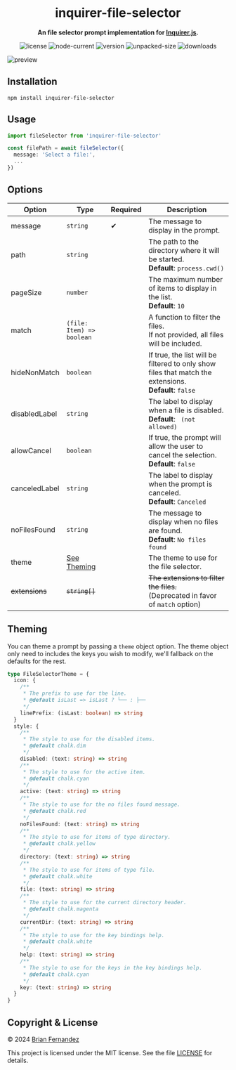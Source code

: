 <h1 align="center">
  inquirer-file-selector
</h1>

<p align="center">
  <b>An file selector prompt implementation for <a href="https://github.com/SBoudrias/Inquirer.js">Inquirer.js</a>.</b>
</p>

<div align="center">

  ![license](https://img.shields.io/npm/l/inquirer-file-selector)
  ![node-current](https://img.shields.io/node/v/inquirer-file-selector?color=darkgreen)
  ![version](https://img.shields.io/npm/v/inquirer-file-selector?color=orange)
  ![unpacked-size](https://img.shields.io/npm/unpacked-size/inquirer-file-selector)
  ![downloads](https://img.shields.io/npm/dt/inquirer-file-selector.svg)

</div>

![preview](https://github.com/br14n-sol/inquirer-file-selector/blob/main/preview.gif?raw=true)

## Installation

```shell
npm install inquirer-file-selector
```

## Usage

```ts
import fileSelector from 'inquirer-file-selector'

const filePath = await fileSelector({
  message: 'Select a file:',
  ...
})
```

## Options

| Option | Type | Required | Description |
|--------|------|----------|-------------|
| message | `string` | ✔ | The message to display in the prompt. |
| path | `string` | | The path to the directory where it will be started.<br/> **Default**: `process.cwd()` |
| pageSize | `number` | | The maximum number of items to display in the list.<br/> **Default**: `10` |
| match | `(file: Item) => boolean` | | A function to filter the files.<br/> If not provided, all files will be included. |
| hideNonMatch | `boolean` | | If true, the list will be filtered to only show files that match the extensions.<br/> **Default**: `false` |
| disabledLabel | `string` | | The label to display when a file is disabled.<br/> **Default**: ` (not allowed)` |
| allowCancel | `boolean` | | If true, the prompt will allow the user to cancel the selection.<br/> **Default**: `false` |
| canceledLabel | `string` | | The label to display when the prompt is canceled.<br/> **Default**: `Canceled` |
| noFilesFound | `string` | | The message to display when no files are found.<br/> **Default**: `No files found` |
| theme | [See Theming](#theming) | | The theme to use for the file selector. |
| ~~extensions~~ | ~~`string[]`~~ | | ~~The extensions to filter the files.~~<br/>(Deprecated in favor of `match` option) |

## Theming

You can theme a prompt by passing a `theme` object option. The theme object only need to includes the keys you wish to modify, we'll fallback on the defaults for the rest.

```ts
type FileSelectorTheme = {
  icon: {
    /**
     * The prefix to use for the line.
     * @default isLast => isLast ? └── : ├──
     */
    linePrefix: (isLast: boolean) => string
  }
  style: {
    /**
     * The style to use for the disabled items.
     * @default chalk.dim
     */
    disabled: (text: string) => string
    /**
     * The style to use for the active item.
     * @default chalk.cyan
     */
    active: (text: string) => string
    /**
     * The style to use for the no files found message.
     * @default chalk.red
     */
    noFilesFound: (text: string) => string
    /**
     * The style to use for items of type directory.
     * @default chalk.yellow
     */
    directory: (text: string) => string
    /**
     * The style to use for items of type file.
     * @default chalk.white
     */
    file: (text: string) => string
    /**
     * The style to use for the current directory header.
     * @default chalk.magenta
     */
    currentDir: (text: string) => string
    /**
     * The style to use for the key bindings help.
     * @default chalk.white
     */
    help: (text: string) => string
    /**
     * The style to use for the keys in the key bindings help.
     * @default chalk.cyan
     */
    key: (text: string) => string
  }
}
```

## Copyright & License

© 2024 [Brian Fernandez](https://github.com/br14n-sol)

This project is licensed under the MIT license. See the file [LICENSE](LICENSE) for details.